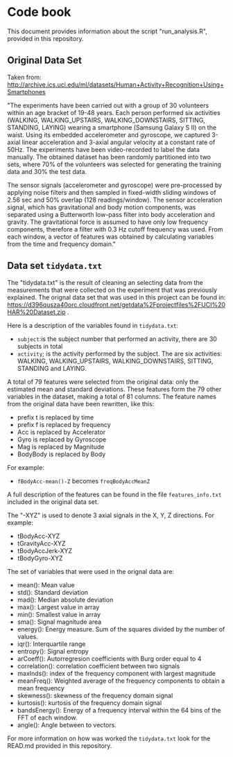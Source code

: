 # Code book

This document provides information about the script "run_analysis.R", provided in this repository.

## Original Data Set

Taken from: http://archive.ics.uci.edu/ml/datasets/Human+Activity+Recognition+Using+Smartphones

"The experiments have been carried out with a group of 30 volunteers within an age bracket of 19-48 years. Each person performed six activities (WALKING, WALKING_UPSTAIRS, WALKING_DOWNSTAIRS, SITTING, STANDING, LAYING) wearing a smartphone (Samsung Galaxy S II) on the waist. Using its embedded accelerometer and gyroscope, we captured 3-axial linear acceleration and 3-axial angular velocity at a constant rate of 50Hz. The experiments have been video-recorded to label the data manually. The obtained dataset has been randomly partitioned into two sets, where 70% of the volunteers was selected for generating the training data and 30% the test data.

The sensor signals (accelerometer and gyroscope) were pre-processed by applying noise filters and then sampled in fixed-width sliding windows of 2.56 sec and 50% overlap (128 readings/window). The sensor acceleration signal, which has gravitational and body motion components, was separated using a Butterworth low-pass filter into body acceleration and gravity. The gravitational force is assumed to have only low frequency components, therefore a filter with 0.3 Hz cutoff frequency was used. From each window, a vector of features was obtained by calculating variables from the time and frequency domain."

## Data set `tidydata.txt`

The "tidydata.txt" is the result of cleaning an selecting data from the measurements that were collected on the experiment that was previously explained. The orignal data set that was used in this project can be found in: https://d396qusza40orc.cloudfront.net/getdata%2Fprojectfiles%2FUCI%20HAR%20Dataset.zip .

Here is a description of the variables found in `tidydata.txt`:

* `subject`:is the subject number that performed an activity, there are 30 subjects in total
* `activity`; is the activity performed by the subject. The are six activities: WALKING, WALKING_UPSTAIRS, WALKING_DOWNSTAIRS, SITTING, STANDING and LAYING.

A total of 79 features were selected from the original data: only the estimated mean and standard deviations. These features form the 79 other variables in the dataset, making a total of 81 columns. The feature names from the original data have been rewritten, like this:

* prefix t is replaced by time
* prefix f is replaced by frequency
* Acc is replaced by Accelerator
* Gyro is replaced by Gyroscope
* Mag is replaced by Magnitude
* BodyBody is replaced by Body

For example:

* `fBodyAcc-mean()-Z` becomes `freqBodyAccMeanZ`

A full description of the features can be found in the file `features_info.txt` included in the original data set.

The "-XYZ" is used to denote 3 axial signals in the X, Y, Z directions. For example:

* tBodyAcc-XYZ
* tGravityAcc-XYZ
* tBodyAccJerk-XYZ
* tBodyGyro-XYZ

The set of variables that were used in the orignal data are:


* mean(): Mean value
* std(): Standard deviation
* mad(): Median absolute deviation
* max(): Largest value in array
* min(): Smallest value in array
* sma(): Signal magnitude area
* energy(): Energy measure. Sum of the squares divided by the number of values.
* iqr(): Interquartile range
* entropy(): Signal entropy
* arCoeff(): Autorregresion coefficients with Burg order equal to 4
* correlation(): correlation coefficient between two signals
* maxInds(): index of the frequency component with largest magnitude
* meanFreq(): Weighted average of the frequency components to obtain a mean frequency
* skewness(): skewness of the frequency domain signal
* kurtosis(): kurtosis of the frequency domain signal
* bandsEnergy(): Energy of a frequency interval within the 64 bins of the FFT of each window.
* angle(): Angle between to vectors.

For more information on how was worked the `tidydata.txt` look for the READ.md provided in this repository.